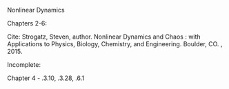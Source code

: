 Nonlinear Dynamics

Chapters 2-6:

Cite: Strogatz, Steven, author. Nonlinear Dynamics and Chaos : with Applications to Physics, Biology, Chemistry, and Engineering. Boulder, CO. , 2015.

Incomplete:

 Chapter 4 - .3.10, .3.28, .6.1

